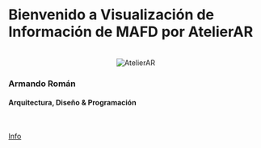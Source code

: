 # Bienvenido a Visualización de Información de MAFD por AtelierAR
<br>
<center><img src="https://mir-s3-cdn-cf.behance.net/user/115/4468f11701997.5f2597be7fe80.jpg" alt="AtelierAR"></center>
<h3> Armando Román </h3>
<h4>Arquitectura, Diseño & Programación</h4>
<br>

[Info](about.md)
